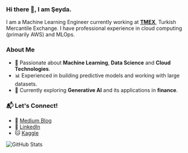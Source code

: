 ### Hi there 👋, I am Şeyda.
I am a Machine Learning Engineer currently working at [**TMEX**](https://www.turib.com.tr/en/), Turkish Mercantile Exchange. I have professional experience in cloud computing (primarily AWS) and MLOps.

### About Me
- 🚀 Passionate about **Machine Learning**, **Data Science** and **Cloud Technologies**.
- 📊 Experienced in building predictive models and working with large datasets.
- 🌱 Currently exploring **Generative AI** and its applications in **finance**.

### 📬 Let's Connect!
- 📝 [Medium Blog](https://medium.com/@seydaybar)  
- 💼 [LinkedIn](https://www.linkedin.com/in/seydaybar/)
- 🐱 [Kaggle](https://www.kaggle.com/eydaaybar)

![GitHub Stats](https://github-readme-stats.vercel.app/api?username=Seyda1&show_icons=true&theme=dark)
